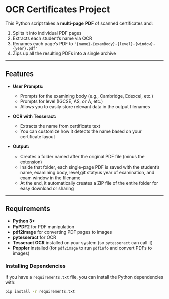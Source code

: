 # OCR Certificates Project

This Python script takes a **multi-page PDF** of scanned certificates and:

1. Splits it into individual PDF pages  
2. Extracts each student’s name via OCR  
3. Renames each page’s PDF to `"{name}-{examBody}-{level}-{window}-{year}.pdf"`
4. Zips up all the resulting PDFs into a single archive  

---

## Features

- **User Prompts:**
  - Prompts for the examining body (e.g., Cambridge, Edexcel, etc.)
  - Prompts for level (IGCSE, AS, or A, etc.)
  - Allows you to easily store relevant data in the output filenames

- **OCR with Tesseract:**
  - Extracts the name from certificate text
  - You can customize how it detects the name based on your certificate layout

- **Output:**
  - Creates a folder named after the original PDF file (minus the extension)
  - Inside that folder, each single-page PDF is saved with the student’s name, examining body, level,git statyus year of examination, and exam window in the filename
  - At the end, it automatically creates a ZIP file of the entire folder for easy download or sharing

---

## Requirements

- **Python 3+**
- **PyPDF2** for PDF manipulation
- **pdf2image** for converting PDF pages to images
- **pytesseract** for OCR
- **Tesseract OCR** installed on your system (so `pytesseract` can call it)
- **Poppler** installed (for `pdf2image` to run `pdfinfo` and convert PDFs to images)

### Installing Dependencies

If you have a `requirements.txt` file, you can install the Python dependencies with:

```bash
pip install -r requirements.txt
